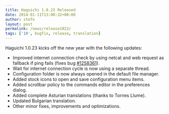 ```yaml
---
title: Haguichi 1.0.23 Released
date: 2014-01-11T13:00:32+00:00
author: ztefn
layout: post
permalink: /news/release1023/
tags: ['10', bugfix, release, translation]
---
```

Haguichi 1.0.23 kicks off the new year with the following updates:

  * Improved internet connection check by using netcat and web request as fallback if ping fails (fixes bug <a href="https://bugs.launchpad.net/haguichi/+bug/1258361" target="_blank">#1258361</a>).
  * Wait for internet connection cycle is now using a separate thread.
  * Configuration folder is now always opened in the default file manager.
  * Added stock icons to open and save configuration menu items.
  * Added scrollbar policy to the commands editor in the preferences dialog.
  * Added complete Asturian translations (thanks to Tornes Llume).
  * Updated Bulgarian translation.
  * Other minor fixes, improvements and optimizations.
